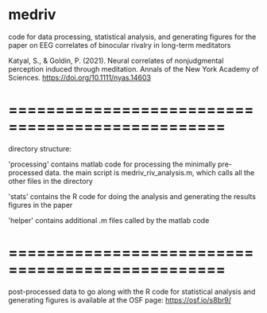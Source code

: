 # medriv
code for data processing, statistical analysis, and generating figures for the paper on EEG correlates of binocular rivalry in long-term meditators

Katyal, S., & Goldin, P. (2021). Neural correlates of nonjudgmental perception induced through meditation. Annals of the New York Academy of Sciences. https://doi.org/10.1111/nyas.14603

=================================================
=================================================

directory structure:

'processing' contains matlab code for processing the minimally pre-processed data. the main script is medriv_riv_analysis.m, which calls all the other files in the directory

'stats' contains the R code for doing the analysis and generating the results figures in the paper 

'helper' contains additional .m files called by the matlab code

=================================================
=================================================

post-processed data to go along with the R code for statistical analysis and generating figures is available at the OSF page:
https://osf.io/s8br9/
